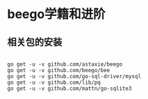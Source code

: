 # beego学籍和进阶


## 相关包的安装
<pre><code>
go get -u -v github.com/astaxie/beego
go get -u -v github.com/beego/bee
go get -u -v github.com/go-sql-driver/mysql
go get -u -v github.com/lib/pq
go get -u -v github.com/mattn/go-sqlite3
</code></pre>